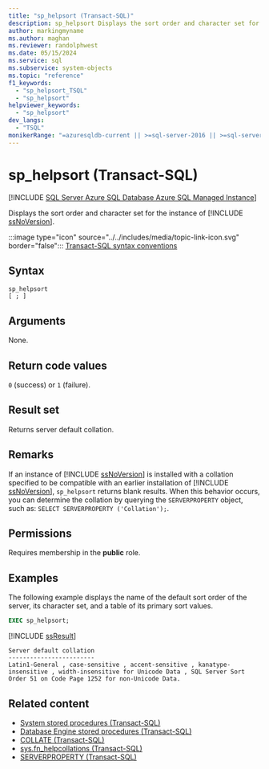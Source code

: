 ```yaml
---
title: "sp_helpsort (Transact-SQL)"
description: sp_helpsort Displays the sort order and character set for the instance of SQL Server.
author: markingmyname
ms.author: maghan
ms.reviewer: randolphwest
ms.date: 05/15/2024
ms.service: sql
ms.subservice: system-objects
ms.topic: "reference"
f1_keywords:
  - "sp_helpsort_TSQL"
  - "sp_helpsort"
helpviewer_keywords:
  - "sp_helpsort"
dev_langs:
  - "TSQL"
monikerRange: "=azuresqldb-current || >=sql-server-2016 || >=sql-server-linux-2017 || =azuresqldb-mi-current"
---
```

# sp_helpsort (Transact-SQL)

[!INCLUDE [SQL Server Azure SQL Database Azure SQL Managed Instance](../../includes/applies-to-version/sql-asdb-asdbmi.md)]

Displays the sort order and character set for the instance of [!INCLUDE [ssNoVersion](../../includes/ssnoversion-md.md)].

:::image type="icon" source="../../includes/media/topic-link-icon.svg" border="false"::: [Transact-SQL syntax conventions](../../t-sql/language-elements/transact-sql-syntax-conventions-transact-sql.md)

## Syntax

```syntaxsql
sp_helpsort
[ ; ]
```

## Arguments

None.

## Return code values

`0` (success) or `1` (failure).

## Result set

Returns server default collation.

## Remarks

If an instance of [!INCLUDE [ssNoVersion](../../includes/ssnoversion-md.md)] is installed with a collation specified to be compatible with an earlier installation of [!INCLUDE [ssNoVersion](../../includes/ssnoversion-md.md)], `sp_helpsort` returns blank results. When this behavior occurs, you can determine the collation by querying the `SERVERPROPERTY` object, such as: `SELECT SERVERPROPERTY ('Collation');`.

## Permissions

Requires membership in the **public** role.

## Examples

The following example displays the name of the default sort order of the server, its character set, and a table of its primary sort values.

```sql
EXEC sp_helpsort;
```

[!INCLUDE [ssResult](../../includes/ssresult-md.md)]

```output
Server default collation
------------------------
Latin1-General , case-sensitive , accent-sensitive , kanatype-insensitive , width-insensitive for Unicode Data , SQL Server Sort Order 51 on Code Page 1252 for non-Unicode Data.
```

## Related content

- [System stored procedures (Transact-SQL)](system-stored-procedures-transact-sql.md)
- [Database Engine stored procedures (Transact-SQL)](database-engine-stored-procedures-transact-sql.md)
- [COLLATE (Transact-SQL)](../../t-sql/statements/collations.md)
- [sys.fn_helpcollations (Transact-SQL)](../system-functions/sys-fn-helpcollations-transact-sql.md)
- [SERVERPROPERTY (Transact-SQL)](../../t-sql/functions/serverproperty-transact-sql.md)
